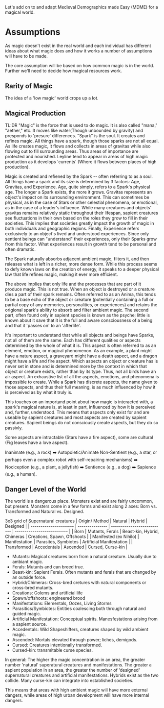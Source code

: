 Let's add on to and adapt Medieval Demographics made Easy (MDME) for a magical world. 

# Assumptions

As magic doesn't exist in the real world and each individual has different ideas about what magic does and how it works a number of assumptions will have to be made.

The core assumption will be based on how common magic is in the world. Further we'll need to decide how magical resources work.

## Rarity of Magic

The idea of a 'low magic' world crops up a lot. 

## Magical Production

TL:DR "Magic" is the force that is used to do magic. It is also called "mana," "aether," etc. It moves like water(Though unbounded by gravity) and presponds to 'presure' differences.  "Spark" is the soul. It creates and refines magic. All things have a spark, though those sparks are not all equal. As life creates magic, it flows and collects in areas of gravitas while also flowing out to fill surrounding areas. Thus areas of importance are protected and nourished. Leyline tend to appear in areas of high magic production as it develops 'currents' (Where it flows between places of high production).

Magic is created and refiened by the Spark -- often referring to as a soul. All things have a spark and its size is determined by 3 factors: Age, Gravitas, and Experience. Age, quite simply, refers to a Spark's physical age. The longer a Spark exists, the more it grows. Gravitas represents an object's impact on its surrounding environment. This can sometimes be physical, as in the case of Stars or other celestial phenomena, or emotional, as in the case of a leader's influence. While many creatures and objects' gravitas remains relatively static throughout their lifespan, sapient creatures see fluctuations in their own based on the roles they grow to fill in their societies. This implies that societies greatly impact the growth of magic in both individuals and geographic regions. Finally, Experience refers exclusively to an object's lived and understood experiences. Since only sentient beings can "understand" their experiences, only their Sparks grow from this factor. What experiences result in growth tend to be personal and often dramatic.

The Spark naturally absorbs adjacent ambient magic, filters it, and then releases what is left in a richer, more dense form. While this process seems to defy known laws on the creation of energy, it speaks to a deeper physical law that life refines magic, making it ever more efficient.

The above implies that only life and the processes that are part of it produce magic. This is not true. When an object is destroyed or a creature dies a part of their spark remains. Often referred to as an Anima, this tends to be a base echo of the object or creature (potentially containing a full or partial copy of any memories, personalities, or experiences) and retains the origional spark's ability to absorb and filter ambient magic. The second part, often found only in sapient species is known as the psyche; little is known about it save that it is the full and aware consciousness of a being and that it 'passes on' to an 'afterlife'.

It's important to understand that while all objects and beings have Sparks, not all of them are the same. Each has different qualities or aspects determined by the whole of what it is. This aspect is often referred to as an element, emotion, or magical phenomenon. As an example, a plant might have a nature aspect, a graveyard might have a death aspect, and a dragon might have a life and fire aspect. Which aspects an object or creature has is never set in stone and is determined more by the context in which that object or creature exists, rather than by its type. Thus, not all birds have an air aspect. An exhaustive list of all the aspects, emotions, and phenomena is impossible to create. While a Spark has discrete aspects, the name given to those aspects, and thus their full meaning, is as much influenced by how it is perceived as by what it truly is.

This touches on an importand point about how magic is interacted with, a spark's magical nature is, at least in part, influenced by how it is perceived and, further, understood. This means that aspects only exist for and are useable by sapient creatures and most aspects are created by sapient creatures. Sapient beings do not consciously create aspects, but they do so passivly.

Some aspects are intractable (Stars have a fire aspect), some are cultural (Fig leaves have a love aspect). 



Inanimate (e.g., a rock) ➡️ Autopoietic/Animate Non-Sentient (e.g., a star, or perhaps even a complex robot with self-repairing mechanisms) ➡️ Nociception (e.g., a plant, a jellyfish) ➡️ Sentience (e.g., a dog) ➡️ Sapience (e.g., a human).

## Danger Level of the World

The world is a dangerous place. Monsters exist and are fairly uncommon, but present. Monsters come in a few forms and exist along 2 axes: Born vs. Transformed and Natural vs. Designed.

3x3 grid of Supernatural creatures
| Origin/ Method         | Natural         | Hybrid                      | Designed                    |
| ---------------------- | --------------- | --------------------------- | --------------------------- |
| Born                   | Mutants, Ferals | Beast-kin, Hybrid, Chimeras | Creations, Spawn, Offshoots |
| Manifested (ex Nihilo) | Manifestation   | Parasites, Symbiotes        | Artificial Manifestation    |
| Transformed            | Accedentals     | Ascended                    | Cursed, Curse-kin           |

- Mutants: Magical creatures born from a natural creature. Usually due to ambiant magic.
- Ferals: Mutants and can breed true.
- Beast-kin: Sapient Ferals. Often mutants and ferals that are changed by an outside force.
- Hybrid/Chimeras: Cross-bred cretures with natural components or cross-bred mutants.
- Creations: Golems and artificial life
- Spawn/offshoots: engineered brood
- Manifestations: Elementals, Oozes, Living Storms
- Parasitics/Symbiotes: Entities coalescing both through natural and guided magic.
- Artificial Manifestation: Conceptual spirits. Manesfestations arising from a sapient source.
- Accedentals: Wild Shapeshifters, creatures shaped by wild ambient magic.
- Ascended: Mortals elevated through power; liches, demigods.
- Cursed: Creatures intentionally transformed.
- Cursed-kin: transmitable curse species.

In general: The higher the magic concentration in an area, the greater number 'natural' superatural creatures and manifestations. The greater a sapient population in an area, the greater the number of 'designed' supernatural creatures and artificial manifestations. Hybrids exist as the two collide. Many curse-kin can integrate into established societies.

This means that areas with high ambient magic will have more external dangers, while areas of high urban development will have more internal dangers.

